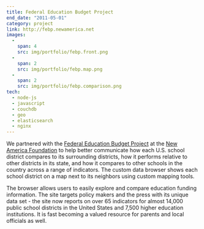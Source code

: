 ```yaml
---
title: Federal Education Budget Project 
end_date: "2011-05-01"
category: project
link: http://febp.newamerica.net
images:
  - 
    span: 4 
    src: img/portfolio/febp.front.png
  - 
    span: 2
    src: img/portfolio/febp.map.png
  - 
    span: 2
    src: img/portfolio/febp.comparison.png
tech:
  - node-js
  - javascript
  - couchdb
  - geo
  - elasticsearch
  - nginx
---
```

We partnered with the [Federal Education Budget Project](http://febp.newamerica.net) at the [New America Foundation](http://newamerica.net) to help better communicate how each U.S. school district compares to its surrounding districts, how it performs relative to other districts in its state, and how it compares to other schools in the country across a range of indicators. The custom data browser shows each school district on a map next to its neighbors using custom mapping tools.

The browser allows users to easily explore and compare education funding information. The site targets policy makers and the press with its unique data set - the site now reports on over 65 indicators for almost 14,000 public school districts in the United States and 7,500 higher education institutions. It is fast becoming a valued resource for parents and local officials as well.
